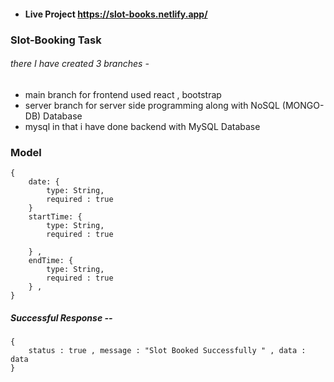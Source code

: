 - #### Live Project    https://slot-books.netlify.app/

### Slot-Booking Task 

###### there I have created 3 branches -

- main branch   for frontend used react , bootstrap 
- server branch for server side programming along with NoSQL (MONGO-DB) Database 
- mysql in that i have done backend with MySQL Database 

### Model 

```
{
    date: {
        type: String, 
        required : true
    } 
    startTime: {
        type: String, 
        required : true
        
    } ,
    endTime: {
        type: String, 
        required : true
    } ,
}
```


##### Successful  Response --

```
{
    status : true , message : "Slot Booked Successfully " , data : data
}

```
